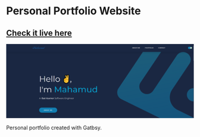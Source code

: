 # Personal Portfolio Website

## [Check it live here](https://mahamudportfolio.netlify.app/)

![Thumbnail](thumbnail.png)

Personal portfolio created with Gatbsy.

